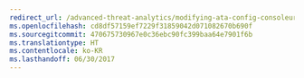 ```yaml
---
redirect_url: /advanced-threat-analytics/modifying-ata-config-consoleurl
ms.openlocfilehash: cd8df57159ef7229f31859042d071082670b690f
ms.sourcegitcommit: 470675730967e0c36ebc90fc399baa64e7901f6b
ms.translationtype: HT
ms.contentlocale: ko-KR
ms.lasthandoff: 06/30/2017
---
```

